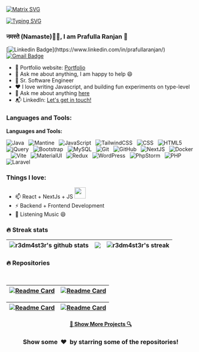 [![Matrix SVG](https://raw.githubusercontent.com/rodrigograca31/rodrigograca31/master/matrix.svg)](https://www.youtube.com/watch?v=SDkAGkd4NLc)


[![Typing SVG](https://readme-typing-svg.demolab.com?font=Fira+Code&duration=2000&pause=1000&color=F71168&background=FFFFFF00&center=false&vCenter=true&random=true&width=600&lines=Sr.+Software+Engineer;Experienced+UI+Developer;Full+stack+Engineer;6%2B+Years+of+experience;Self+driven+and+always+positive)](https://git.io/typing-svg)

<!-- <h3> नमस्ते (Namaste)🙏🏻, I am Prafulla Ranjan 👋</h3> -->
### नमस्ते (Namaste)🙏🏻, I am Prafulla Ranjan 👋
[![Linkedin Badge](https://img.shields.io/badge/-Prafulla%20Ranjan-blue?style=flat-square&logo=Linkedin&logoColor=white&link=[https://www.linkedin.com/in/prafulla.ranjan](https://in.linkedin.com/in/prafullaranjan)/)](https://www.linkedin.com/in/prafullaranjan/)
[![Gmail Badge](https://img.shields.io/badge/-prafullaranjanweb@gmail.com-c14438?style=flat-square&logo=Gmail&logoColor=white&link=mailto:prafullaranjanweb@gmail.com)](mailto:prafullaranjanweb@gmail.com)


- 🎯 Portfolio website: [Portfolio](https://prafullaranjan.com/)
- 💬 Ask me about anything, I am happy to help :smile:
- 💼 Sr. Software Engineer
- ❤️ I love writing Javascript, and building fun experiments on type-level
- 💬 Ask me about anything [here](https://prafullaranjan.com)
- 📬 LinkedIn: [Let's get in touch!][linkedin]

### Languages and Tools:
**Languages and Tools:**

![Java](https://img.shields.io/badge/-React-black?logo=react&style=social)&nbsp;&nbsp;
![Mantine](https://img.shields.io/badge/-MantineUI-black?logo=mantine&style=social)&nbsp;&nbsp;
![JavaScript](https://img.shields.io/badge/-JavaScript-black?logo=javascript&style=social)&nbsp;&nbsp;
![TailwindCSS](https://img.shields.io/badge/-Tailwind%20CSS-black?logo=Tailwindcss&style=social)&nbsp;&nbsp;
![CSS](https://img.shields.io/badge/-CSS-black?logo=css3&style=social)&nbsp;&nbsp;
![HTML5](https://img.shields.io/badge/-HTML5-black?logo=html5&style=social)&nbsp;&nbsp;
![jQuery](https://img.shields.io/badge/-jQuery-black?logo=jquery&style=social)&nbsp;&nbsp;
![Bootstrap](https://img.shields.io/badge/-Bootstrap-black?logo=bootstrap&style=social)&nbsp;&nbsp;
![MySQL](https://img.shields.io/badge/-MySQL-black?logo=mysql&style=social)&nbsp;&nbsp;
![Git](https://img.shields.io/badge/-Git-black?logo=git&style=social)&nbsp;&nbsp;
![GitHub](https://img.shields.io/badge/-GitHub-black?logo=github&style=social)&nbsp;&nbsp;
![NextJS](https://img.shields.io/badge/-NextJS-black?logo=google&style=social)&nbsp;&nbsp;
![Docker](https://img.shields.io/badge/-Docker-black?logo=docker&style=social)&nbsp;&nbsp;
![Vite](https://img.shields.io/badge/-Vite-black?logo=vite&style=social)&nbsp;&nbsp;
![MaterialUI](https://img.shields.io/badge/-Material%20UI-black?logo=mui&style=social)&nbsp;&nbsp;
![Redux](https://img.shields.io/badge/-Redux-black?logo=redux&style=social)&nbsp;&nbsp;
![WordPress](https://img.shields.io/badge/-WordPress-black?logo=wordpress&style=social)&nbsp;&nbsp;
![PhpStorm](https://img.shields.io/badge/-PhpStorm-black?logo=phpstorm&style=social)&nbsp;&nbsp;
![PHP](https://img.shields.io/badge/-PhP-black?logo=php&style=social)&nbsp;&nbsp;
![Laravel](https://img.shields.io/badge/-Laravel-black?logo=laravel&style=social)&nbsp;&nbsp;


### Things I love:
- 📫 React + NextJs + JS <img src="https://media.giphy.com/media/WUlplcMpOCEmTGBtBW/giphy.gif" width="30">
- ⚡ Backend + Frontend Development
- 💬 Listening Music 😄


### 🔥 Streak stats
| <img align="center" src="https://github-readme-stats.vercel.app/api?username=r3dm4st3r&show_icons=true&include_all_commits=true&theme=transparent&hide_border=true" alt="r3dm4st3r's github stats" /> | <img align="center" src="https://github-readme-stats.vercel.app/api/top-langs/?username=r3dm4st3r&layout=compact&theme=transparent&hide_border=true" /> | <img title="🔥 Conitnuous working streak" alt="r3dm4st3r's streak" src="https://github-readme-streak-stats.herokuapp.com/?user=r3dm4st3r&theme=transparent&hide_border=true"/> |
|------------------------------------------------------------------------------------------------------------------------------------------------------------------------------------------------|---------------------------------------------------------------------------------------------------------------------------------------------------------|---------------------------------------------------------------------------------------------------------------------------------------------------------------------|

### 🔥 Repositories

<br>

| [![Readme Card](https://github-readme-stats.vercel.app/api/pin/?username=r3dm4st3r&repo=MusicPro&theme=react&border_color=333&border_radius=0)](https://github.com/r3dm4st3r/musicpro) | [![Readme Card](https://github-readme-stats.vercel.app/api/pin/?username=r3dm4st3r&repo=react-quick-starter-ts&theme=react&border_color=333&border_radius=0)](https://github.com/r3dm4st3r/react-quick-starter-ts) |
| ------------- | ------------- |


| [![Readme Card](https://github-readme-stats.vercel.app/api/pin/?username=r3dm4st3r&repo=quick-start-laravel-react&theme=react&border_color=333&border_radius=0)](https://github.com/r3dm4st3r/quick-start-laravel-react) | [![Readme Card](https://github-readme-stats.vercel.app/api/pin/?username=r3dm4st3r&repo=r3dm4st3r&theme=react&border_color=333&border_radius=0)](https://github.com/r3dm4st3r/react-quick-starter-ts) |
| ------------- |-------------------------------------------------------------------------------------------------------------------------------------------------------------------------------------------------------|


<h4 align="center">
  <a href="https://github.com/r3dm4st3r?tab=repositories" title="Show Repositories">🔎 Show More Projects 🔍</a>
</h4>

<div align="center">
<h3 align="center">Show some &nbsp;❤️&nbsp; by starring some of the repositories!</h3>
</div>

<!--[website]: -->
[linkedin]: https://in.linkedin.com/in/prafullaranjan
